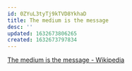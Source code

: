```yaml
---
id: 0ZYuL3tyTj9kTVD8YkhaD
title: The medium is the message
desc: ''
updated: 1632673806265
created: 1632673797834
---
```


[The medium is the message - Wikipedia](https://en.wikipedia.org/wiki/The_medium_is_the_message)

